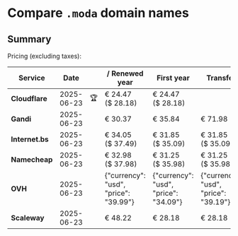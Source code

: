 # Compare `.moda` domain names

## Summary

Pricing (excluding taxes):

| Service | Date |  | / Renewed year | First year | Transfer | Restoration |
|--|--|--|--|--|--|--|
| **Cloudflare** | 2025-06-23 | 🏆 | € 24.47<br>($ 28.18) | € 24.47<br>($ 28.18) |  |  |
| **Gandi** | 2025-06-23 |  | € 30.37 | € 35.84 | € 71.98 | € 98.66 |
| **Internet.bs** | 2025-06-23 |  | € 34.05<br>($ 37.49) | € 31.85<br>($ 35.09) | € 31.85<br>($ 35.09) | € 289.29<br>($ 318.69) |
| **Namecheap** | 2025-06-23 |  | € 32.98<br>($ 37.98) | € 31.25<br>($ 35.98) | € 31.25<br>($ 35.98) |  |
| **OVH** | 2025-06-23 |  | {"currency": "usd", "price": "39.99"} | {"currency": "usd", "price": "34.09"} | {"currency": "usd", "price": "39.19"} |  |
| **Scaleway** | 2025-06-23 |  | € 48.22 | € 28.18 | € 28.18 | € 49.99 |
